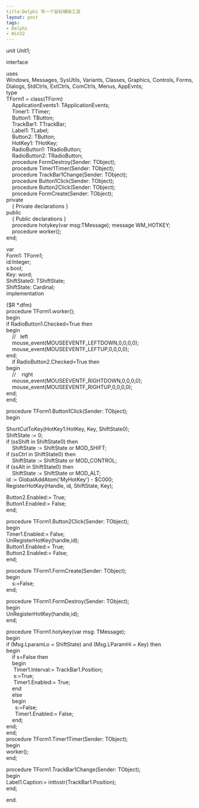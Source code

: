 ```yaml
---
title:Delphi 写一个鼠标辅助工具
layout: post
tags:
- Delphi
- Win32
---
```

<div> <p>unit Unit1;</p><p>interface</p><p>uses<br/>Windows, Messages, SysUtils, Variants, Classes, Graphics, Controls, Forms,<br/>Dialogs, StdCtrls, ExtCtrls, ComCtrls, Menus, AppEvnts;<br/>type<br/>TForm1 = class(TForm)<br/>     ApplicationEvents1: TApplicationEvents;<br/>     Timer1: TTimer;<br/>     Button1: TButton;<br/>     TrackBar1: TTrackBar;<br/>     Label1: TLabel;<br/>     Button2: TButton;<br/>     HotKey1: THotKey;<br/>     RadioButton1: TRadioButton;<br/>     RadioButton2: TRadioButton;<br/>     procedure FormDestroy(Sender: TObject);<br/>     procedure Timer1Timer(Sender: TObject);<br/>     procedure TrackBar1Change(Sender: TObject);<br/>     procedure Button1Click(Sender: TObject);<br/>     procedure Button2Click(Sender: TObject);<br/>     procedure FormCreate(Sender: TObject);<br/>private<br/>     { Private declarations }<br/>public<br/>     { Public declarations }<br/>     procedure hotykey(var msg:TMessage); message WM_HOTKEY;<br/>     procedure worker();<br/>end;</p><p>var<br/>Form1: TForm1;<br/>id:Integer;<br/>s:bool;<br/>Key: word;<br/>ShiftState0: TShiftState;<br/>ShiftState: Cardinal;<br/>implementation</p><p>{$R *.dfm}<br/>procedure TForm1.worker();<br/>begin<br/>if RadioButton1.Checked=True then<br/>begin<br/>     //    left <br/>     mouse_event(MOUSEEVENTF_LEFTDOWN,0,0,0,0);<br/>     mouse_event(MOUSEEVENTF_LEFTUP,0,0,0,0);<br/>end;<br/>     if RadioButton2.Checked=True then<br/>begin<br/>     //     right<br/>     mouse_event(MOUSEEVENTF_RIGHTDOWN,0,0,0,0);<br/>     mouse_event(MOUSEEVENTF_RIGHTUP,0,0,0,0);<br/>end;<br/>end;</p><p>procedure TForm1.Button1Click(Sender: TObject);<br/>begin</p><p>ShortCutToKey(HotKey1.HotKey, Key, ShiftState0);<br/>ShiftState := 0;<br/>if (ssShift in ShiftState0) then<br/>     ShiftState := ShiftState or MOD_SHIFT;<br/>if (ssCtrl in ShiftState0) then<br/>     ShiftState := ShiftState or MOD_CONTROL;<br/>if (ssAlt in ShiftState0) then<br/>     ShiftState := ShiftState or MOD_ALT;<br/>id := GlobalAddAtom('MyHotKey') - $C000;<br/>RegisterHotKey(Handle, id, ShiftState, Key);</p><p>Button2.Enabled:= True;<br/>Button1.Enabled:= False;<br/>end;</p><p>procedure TForm1.Button2Click(Sender: TObject);<br/>begin <br/>Timer1.Enabled:= False;<br/>UnRegisterHotKey(handle,id);<br/>Button1.Enabled:= True;<br/>Button2.Enabled:= False;<br/>end;</p><p>procedure TForm1.FormCreate(Sender: TObject);<br/>begin<br/>     s:=False;<br/>end;</p><p>procedure TForm1.FormDestroy(Sender: TObject);<br/>begin<br/>UnRegisterHotKey(handle,id);<br/>end;</p><p>procedure TForm1.hotykey(var msg: TMessage);<br/>begin<br/>if (Msg.LparamLo = ShiftState) and (Msg.LParamHi = Key) then<br/>begin<br/>     if s=False then<br/>     begin<br/>      Timer1.Interval:= TrackBar1.Position;<br/>      s:=True;<br/>      Timer1.Enabled:= True;<br/>     end<br/>     else<br/>     begin<br/>       s:=False;<br/>       Timer1.Enabled:= False;<br/>     end;<br/>end; <br/>end;<br/>procedure TForm1.Timer1Timer(Sender: TObject);<br/>begin<br/>worker();<br/>end;</p><p>procedure TForm1.TrackBar1Change(Sender: TObject);<br/>begin<br/>Label1.Caption:= inttostr(TrackBar1.Position);<br/>end;</p><p>end.</p> </div>